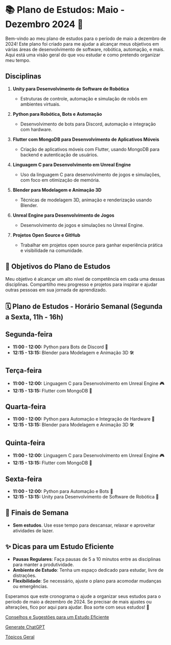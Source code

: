 # 📚 Plano de Estudos: Maio - Dezembro 2024 📅

Bem-vindo ao meu plano de estudos para o período de maio a dezembro de 2024! Este plano foi criado para me ajudar a alcançar meus objetivos em várias áreas de desenvolvimento de software, robótica, automação, e mais. Aqui está uma visão geral do que vou estudar e como pretendo organizar meu tempo.

## Disciplinas

1. **Unity para Desenvolvimento de Software de Robótica**
   - Estruturas de controle, automação e simulação de robôs em ambientes virtuais.

2. **Python para Robótica, Bots e Automação**
   - Desenvolvimento de bots para Discord, automação e integração com hardware.

3. **Flutter com MongoDB para Desenvolvimento de Aplicativos Móveis**
   - Criação de aplicativos móveis com Flutter, usando MongoDB para backend e autenticação de usuários.

4. **Linguagem C para Desenvolvimento em Unreal Engine**
   - Uso da linguagem C para desenvolvimento de jogos e simulações, com foco em otimização de memória.

5. **Blender para Modelagem e Animação 3D**
   - Técnicas de modelagem 3D, animação e renderização usando Blender.

6. **Unreal Engine para Desenvolvimento de Jogos**
   - Desenvolvimento de jogos e simulações no Unreal Engine.

7. **Projetos Open Source e GitHub**
   - Trabalhar em projetos open source para ganhar experiência prática e visibilidade na comunidade.

## 🚀 Objetivos do Plano de Estudos

Meu objetivo é alcançar um alto nível de competência em cada uma dessas disciplinas. Compartilho meu progresso e projetos para inspirar e ajudar outras pessoas em sua jornada de aprendizado.

## 🗓️ Plano de Estudos - Horário Semanal (Segunda a Sexta, 11h - 16h)

## Segunda-feira

- **11:00 - 12:00:** Python para Bots de Discord 🐍
- **12:15 - 13:15:** Blender para Modelagem e Animação 3D 🛠️

## Terça-feira

- **11:00 - 12:00:** Linguagem C para Desenvolvimento em Unreal Engine 🎮
- **12:15 - 13:15:** Flutter com MongoDB 📱

## Quarta-feira

- **11:00 - 12:00:** Python para Automação e Integração de Hardware 🐍
- **12:15 - 13:15:** Blender para Modelagem e Animação 3D 🛠️

## Quinta-feira

- **11:00 - 12:00:** Linguagem C para Desenvolvimento em Unreal Engine 🎮
- **12:15 - 13:15:** Flutter com MongoDB 📱

## Sexta-feira

- **11:00 - 12:00:** Python para Automação e Bots 🐍
- **12:15 - 13:15:** Unity para Desenvolvimento de Software de Robótica 🤖

## 📅 Finais de Semana

- **Sem estudos**. Use esse tempo para descansar, relaxar e aproveitar atividades de lazer.

## ✨ Dicas para um Estudo Eficiente

- **Pausas Regulares**: Faça pausas de 5 a 10 minutos entre as disciplinas para manter a produtividade.
- **Ambiente de Estudo**: Tenha um espaço dedicado para estudar, livre de distrações.
- **Flexibilidade**: Se necessário, ajuste o plano para acomodar mudanças ou emergências.

Esperamos que este cronograma o ajude a organizar seus estudos para o período de maio a dezembro de 2024. Se precisar de mais ajustes ou alterações, fico por aqui para ajudar. Boa sorte com seus estudos! 🚀

[Conselhos e Sugestões para um Estudo Eficiente](https://github.com/elisioMassaqui/Plano-de-estudo-maio-dezembro-2024/blob/main/estudoEficiente.md)

[Generate ChatGPT](https://chat.openai.com/share/d6512e7d-835a-4e99-8f75-28a4615861ce)

[Tópicos Geral](https://github.com/elisioMassaqui/Plano-de-estudo-maio-dezembro-2024/blob/main/topicosMaio.md)
